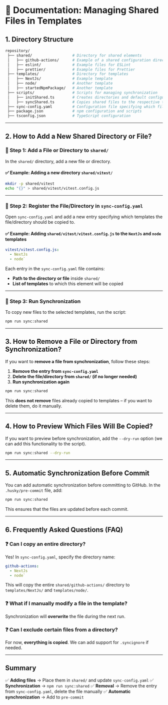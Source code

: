 
# **📖 Documentation: Managing Shared Files in Templates**

## **1. Directory Structure**

```sh
repository/
 ├── shared/                  # Directory for shared elements
 │   ├── github-actions/      # Example of a shared configuration directory
 │   ├── eslint/              # Example files for ESLint
 │   ├── prettier/            # Example files for Prettier
 ├── templates/               # Directory for templates
 │   ├── NextJs/              # Example template
 │   ├── node/                # Another template
 │   ├── startedNpmPackage/   # Another template
 ├── scripts/                 # Scripts for managing synchronization
 │   ├── initShared.ts        # Creates directories and default configuration
 │   ├── syncShared.ts        # Copies shared files to the respective templates
 ├── sync-config.yaml         # Configuration file specifying which files are copied to which templates
 ├── package.json             # npm configuration and scripts
 ├── tsconfig.json            # TypeScript configuration
```
----------

## **2. How to Add a New Shared Directory or File?**

### **🔹 Step 1: Add a File or Directory to `shared/`**

In the `shared/` directory, add a new file or directory.

#### **✅ Example**: Adding a new directory `shared/vitest/`

```sh
mkdir -p shared/vitest
echo "{}" > shared/vitest/vitest.config.js
```

----------

### **🔹 Step 2: Register the File/Directory in `sync-config.yaml`**

Open `sync-config.yaml` and add a new entry specifying which templates the file/directory should be copied to.

#### **✅ Example**: Adding `shared/vitest/vitest.config.js` to the `NextJs` and `node` templates

```yaml
vitest/vitest.config.js:
  - NextJs
  - node`
```

Each entry in the `sync-config.yaml` file contains:

-   **Path to the directory or file** inside `shared/`
-   **List of templates** to which this element will be copied

----------

### **🔹 Step 3: Run Synchronization**

To copy new files to the selected templates, run the script:

```sh
npm run sync:shared
```

----------

## **3. How to Remove a File or Directory from Synchronization?**

If you want to **remove a file from synchronization**, follow these steps:

1.  **Remove the entry from `sync-config.yaml`**
2.  **Delete the file/directory from `shared/` (if no longer needed)**
3.  **Run synchronization again**

```sh
npm run sync:shared
```

This **does not remove** files already copied to templates – if you want to delete them, do it manually.

----------

## **4. How to Preview Which Files Will Be Copied?**

If you want to preview before synchronization, add the `--dry-run` option (we can add this functionality to the script).

```sh
npm run sync:shared --dry-run
```

----------

## **5. Automatic Synchronization Before Commit**

You can add automatic synchronization before committing to GitHub. In the `.husky/pre-commit` file, add:

```sh
npm run sync:shared
```

This ensures that the files are updated before each commit.

----------

## **6. Frequently Asked Questions (FAQ)**

### ❓ **Can I copy an entire directory?**

Yes! In `sync-config.yaml`, specify the directory name:

```yaml
github-actions:
  - NextJs
  - node`
```
This will copy the entire `shared/github-actions/` directory to `templates/NextJs/` and `templates/node/`.

### ❓ **What if I manually modify a file in the template?**

Synchronization will **overwrite** the file during the next run.

### ❓ **Can I exclude certain files from a directory?**

For now, **everything is copied**. We can add support for `.syncignore` if needed.

----------

## **Summary**

✅ **Adding files** → Place them in `shared/` and update `sync-config.yaml`
✅ **Synchronization** → `npm run sync:shared`
✅ **Removal** → Remove the entry from `sync-config.yaml`, delete the file manually
✅ **Automatic synchronization** → Add to `pre-commit`
